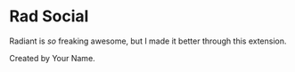 # Rad Social

Radiant is _so_ freaking awesome, but I made it better through this extension.

Created by Your Name. 
